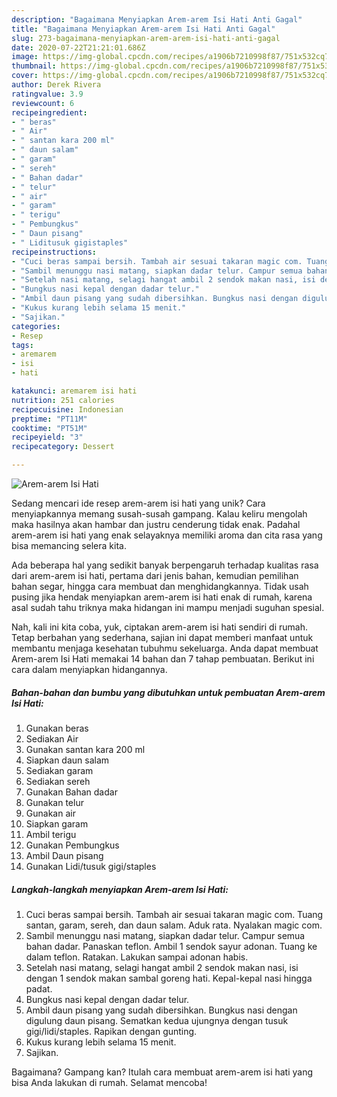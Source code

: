 ```yaml
---
description: "Bagaimana Menyiapkan Arem-arem Isi Hati Anti Gagal"
title: "Bagaimana Menyiapkan Arem-arem Isi Hati Anti Gagal"
slug: 273-bagaimana-menyiapkan-arem-arem-isi-hati-anti-gagal
date: 2020-07-22T21:21:01.686Z
image: https://img-global.cpcdn.com/recipes/a1906b7210998f87/751x532cq70/arem-arem-isi-hati-foto-resep-utama.jpg
thumbnail: https://img-global.cpcdn.com/recipes/a1906b7210998f87/751x532cq70/arem-arem-isi-hati-foto-resep-utama.jpg
cover: https://img-global.cpcdn.com/recipes/a1906b7210998f87/751x532cq70/arem-arem-isi-hati-foto-resep-utama.jpg
author: Derek Rivera
ratingvalue: 3.9
reviewcount: 6
recipeingredient:
- " beras"
- " Air"
- " santan kara 200 ml"
- " daun salam"
- " garam"
- " sereh"
- " Bahan dadar"
- " telur"
- " air"
- " garam"
- " terigu"
- " Pembungkus"
- " Daun pisang"
- " Liditusuk gigistaples"
recipeinstructions:
- "Cuci beras sampai bersih. Tambah air sesuai takaran magic com. Tuang santan, garam, sereh, dan daun salam. Aduk rata. Nyalakan magic com."
- "Sambil menunggu nasi matang, siapkan dadar telur. Campur semua bahan dadar. Panaskan teflon. Ambil 1 sendok sayur adonan. Tuang ke dalam teflon. Ratakan. Lakukan sampai adonan habis."
- "Setelah nasi matang, selagi hangat ambil 2 sendok makan nasi, isi dengan 1 sendok makan sambal goreng hati. Kepal-kepal nasi hingga padat."
- "Bungkus nasi kepal dengan dadar telur."
- "Ambil daun pisang yang sudah dibersihkan. Bungkus nasi dengan digulung daun pisang. Sematkan kedua ujungnya dengan tusuk gigi/lidi/staples. Rapikan dengan gunting."
- "Kukus kurang lebih selama 15 menit."
- "Sajikan."
categories:
- Resep
tags:
- aremarem
- isi
- hati

katakunci: aremarem isi hati 
nutrition: 251 calories
recipecuisine: Indonesian
preptime: "PT11M"
cooktime: "PT51M"
recipeyield: "3"
recipecategory: Dessert

---
```



![Arem-arem Isi Hati](https://img-global.cpcdn.com/recipes/a1906b7210998f87/751x532cq70/arem-arem-isi-hati-foto-resep-utama.jpg)

Sedang mencari ide resep arem-arem isi hati yang unik? Cara menyiapkannya memang susah-susah gampang. Kalau keliru mengolah maka hasilnya akan hambar dan justru cenderung tidak enak. Padahal arem-arem isi hati yang enak selayaknya memiliki aroma dan cita rasa yang bisa memancing selera kita.

Ada beberapa hal yang sedikit banyak berpengaruh terhadap kualitas rasa dari arem-arem isi hati, pertama dari jenis bahan, kemudian pemilihan bahan segar, hingga cara membuat dan menghidangkannya. Tidak usah pusing jika hendak menyiapkan arem-arem isi hati enak di rumah, karena asal sudah tahu triknya maka hidangan ini mampu menjadi suguhan spesial.




Nah, kali ini kita coba, yuk, ciptakan arem-arem isi hati sendiri di rumah. Tetap berbahan yang sederhana, sajian ini dapat memberi manfaat untuk membantu menjaga kesehatan tubuhmu sekeluarga. Anda dapat membuat Arem-arem Isi Hati memakai 14 bahan dan 7 tahap pembuatan. Berikut ini cara dalam menyiapkan hidangannya.

<!--inarticleads1-->

##### Bahan-bahan dan bumbu yang dibutuhkan untuk pembuatan Arem-arem Isi Hati:

1. Gunakan  beras
1. Sediakan  Air
1. Gunakan  santan kara 200 ml
1. Siapkan  daun salam
1. Sediakan  garam
1. Sediakan  sereh
1. Gunakan  Bahan dadar
1. Gunakan  telur
1. Gunakan  air
1. Siapkan  garam
1. Ambil  terigu
1. Gunakan  Pembungkus
1. Ambil  Daun pisang
1. Gunakan  Lidi/tusuk gigi/staples




<!--inarticleads2-->

##### Langkah-langkah menyiapkan Arem-arem Isi Hati:

1. Cuci beras sampai bersih. Tambah air sesuai takaran magic com. Tuang santan, garam, sereh, dan daun salam. Aduk rata. Nyalakan magic com.
1. Sambil menunggu nasi matang, siapkan dadar telur. Campur semua bahan dadar. Panaskan teflon. Ambil 1 sendok sayur adonan. Tuang ke dalam teflon. Ratakan. Lakukan sampai adonan habis.
1. Setelah nasi matang, selagi hangat ambil 2 sendok makan nasi, isi dengan 1 sendok makan sambal goreng hati. Kepal-kepal nasi hingga padat.
1. Bungkus nasi kepal dengan dadar telur.
1. Ambil daun pisang yang sudah dibersihkan. Bungkus nasi dengan digulung daun pisang. Sematkan kedua ujungnya dengan tusuk gigi/lidi/staples. Rapikan dengan gunting.
1. Kukus kurang lebih selama 15 menit.
1. Sajikan.




Bagaimana? Gampang kan? Itulah cara membuat arem-arem isi hati yang bisa Anda lakukan di rumah. Selamat mencoba!
